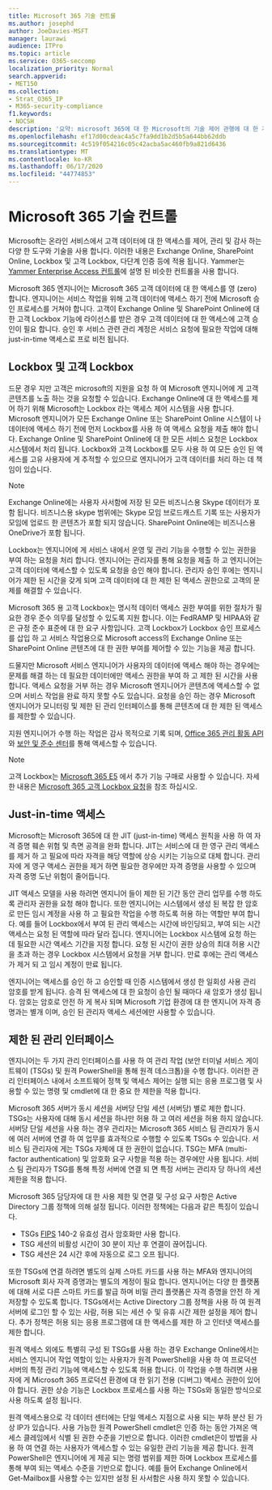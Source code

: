 ```yaml
---
title: Microsoft 365 기술 컨트롤
ms.author: josephd
author: JoeDavies-MSFT
manager: laurawi
audience: ITPro
ms.topic: article
ms.service: O365-seccomp
localization_priority: Normal
search.appverid:
- MET150
ms.collection:
- Strat_O365_IP
- M365-security-compliance
f1.keywords:
- NOCSH
description: '요약: microsoft 365에 대 한 Microsoft의 기술 제어 관행에 대 한 개요입니다.'
ms.openlocfilehash: ef17d00cdeac4a5c7fa9dd1b2d5b5a644bb62ddb
ms.sourcegitcommit: 4c519f054216c05c42acba5ac460fb9a821d6436
ms.translationtype: MT
ms.contentlocale: ko-KR
ms.lasthandoff: 06/17/2020
ms.locfileid: "44774853"
---
```

# <a name="microsoft-365-technology-controls"></a>Microsoft 365 기술 컨트롤 

Microsoft는 온라인 서비스에서 고객 데이터에 대 한 액세스를 제어, 관리 및 감사 하는 다양 한 도구와 기술을 사용 합니다. 이러한 내용은 Exchange Online, SharePoint Online, Lockbox 및 고객 Lockbox, 다단계 인증 등에 적용 됩니다. Yammer는 [Yammer Enterprise Access 컨트롤](office-365-yammer-enterprise-access-controls.md)에 설명 된 비슷한 컨트롤을 사용 합니다.

Microsoft 365 엔지니어는 Microsoft 365 고객 데이터에 대 한 액세스를 영 (zero) 합니다. 엔지니어는 서비스 작업을 위해 고객 데이터에 액세스 하기 전에 Microsoft 승인 프로세스를 거쳐야 합니다. 고객이 Exchange Online 및 SharePoint Online에 대 한 고객 Lockbox 기능에 라이선스를 받은 경우 고객 데이터에 대 한 액세스에 고객 승인이 필요 합니다. 승인 후 서비스 관련 관리 계정은 서비스 요청에 필요한 작업에 대해 just-in-time 액세스로 프로 비전 됩니다.

## <a name="lockbox-and-customer-lockbox"></a>Lockbox 및 고객 Lockbox

드문 경우 지만 고객은 microsoft의 지원을 요청 하 여 Microsoft 엔지니어에 게 고객 콘텐츠를 노출 하는 것을 요청할 수 있습니다. Exchange Online에 대 한 액세스를 제어 하기 위해 Microsoft는 Lockbox 라는 액세스 제어 시스템을 사용 합니다. Microsoft 엔지니어가 모든 Exchange Online 또는 SharePoint Online 시스템이 나 데이터에 액세스 하기 전에 먼저 Lockbox를 사용 하 여 액세스 요청을 제출 해야 합니다. Exchange Online 및 SharePoint Online에 대 한 모든 서비스 요청은 Lockbox 시스템에서 처리 됩니다. Lockbox와 고객 Lockbox를 모두 사용 하 여 모든 승인 된 액세스를 고유 사용자에 게 추적할 수 있으므로 엔지니어가 고객 데이터를 처리 하는 데 책임이 있습니다.

> [!NOTE]
> Exchange Online에는 사용자 사서함에 저장 된 모든 비즈니스용 Skype 데이터가 포함 됩니다. 비즈니스용 skype 범위에는 Skype 모임 브로드캐스트 기록 또는 사용자가 모임에 업로드 한 콘텐츠가 포함 되지 않습니다. SharePoint Online에는 비즈니스용 OneDrive가 포함 됩니다.

Lockbox는 엔지니어에 게 서비스 내에서 운영 및 관리 기능을 수행할 수 있는 권한을 부여 하는 요청을 처리 합니다. 엔지니어는 관리자를 통해 요청을 제출 하 고 엔지니어는 고객 데이터에 액세스할 수 있도록 요청을 승인 해야 합니다. 관리자 승인 후에는 엔지니어가 제한 된 시간을 갖게 되며 고객 데이터에 대 한 제한 된 액세스 권한으로 고객의 문제를 해결할 수 있습니다.

Microsoft 365 용 고객 Lockbox는 명시적 데이터 액세스 권한 부여를 위한 절차가 필요한 경우 준수 의무를 달성할 수 있도록 지원 합니다. 이는 FedRAMP 및 HIPAA와 같은 규정 준수 표준에 대 한 요구 사항입니다. 고객 Lockbox가 Lockbox 승인 프로세스를 삽입 하 고 서비스 작업용으로 Microsoft access의 Exchange Online 또는 SharePoint Online 콘텐츠에 대 한 권한 부여를 제어할 수 있는 기능을 제공 합니다.

드물지만 Microsoft 서비스 엔지니어가 사용자의 데이터에 액세스 해야 하는 경우에는 문제를 해결 하는 데 필요한 데이터에만 액세스 권한을 부여 하 고 제한 된 시간을 사용 합니다. 액세스 요청을 거부 하는 경우 Microsoft 엔지니어가 콘텐츠에 액세스할 수 없으며 서비스 작업을 완료 하지 못할 수도 있습니다. 요청을 승인 하는 경우 Microsoft 엔지니어가 모니터링 및 제한 된 관리 인터페이스를 통해 콘텐츠에 대 한 제한 된 액세스를 제한할 수 있습니다.

지원 엔지니어가 수행 하는 작업은 감사 목적으로 기록 되며, [Office 365 관리 활동 API](https://docs.microsoft.com/office/office-365-management-api/get-started-with-office-365-management-apis) 와 [보안 및 준수 센터](https://protection.office.com/)를 통해 액세스할 수 있습니다.

>[!NOTE]
> 고객 Lockbox는 [Microsoft 365 E5](https://products.office.com/business/office-365-enterprise-e5-business-software) 에서 추가 기능 구매로 사용할 수 있습니다. 자세한 내용은 [Microsoft 365 고객 Lockbox 요청](https://support.office.com/article/Office-365-Customer-Lockbox-Requests-36f9cdd1-e64c-421b-a7e4-4a54d16440a2)을 참조 하십시오.

## <a name="just-in-time-access"></a>Just-in-time 액세스

Microsoft는 Microsoft 365에 대 한 JIT (just-in-time) 액세스 원칙을 사용 하 여 자격 증명 훼손 위험 및 측면 공격을 완화 합니다. JIT는 서비스에 대 한 영구 관리 액세스를 제거 하 고 필요에 따라 자격을 해당 역할에 상승 시키는 기능으로 대체 합니다. 관리자에 게 영구 액세스 권한을 제거 하면 필요한 경우에만 자격 증명을 사용할 수 있으며 자격 증명 도난 위험이 줄어듭니다.

JIT 액세스 모델을 사용 하려면 엔지니어 들이 제한 된 기간 동안 관리 업무를 수행 하도록 관리자 권한을 요청 해야 합니다. 또한 엔지니어는 시스템에서 생성 된 복잡 한 암호로 만든 임시 계정을 사용 하 고 필요한 작업을 수행 하도록 허용 하는 역할만 부여 합니다. 예를 들어 Lockbox에서 부여 된 관리 액세스는 시간에 바인딩되고, 부여 되는 시간 액세스는 요청 된 역할에 따라 달라 집니다. 엔지니어는 Lockbox 시스템에 요청 하는 데 필요한 시간 액세스 기간을 지정 합니다. 요청 된 시간이 권한 상승의 최대 허용 시간을 초과 하는 경우 Lockbox 시스템에서 요청을 거부 합니다. 만료 후에는 관리 액세스가 제거 되 고 임시 계정이 만료 됩니다.

엔지니어는 액세스를 승인 하 고 승인할 때 인증 시스템에서 생성 한 일회성 사용 관리 암호를 받게 됩니다. 승격 된 액세스에 대 한 요청이 승인 될 때마다 새 암호가 생성 됩니다. 암호는 암호로 안전 하 게 복사 되며 Microsoft 기업 환경에 대 한 엔지니어 자격 증명과는 별개 이며, 승인 된 관리자 액세스 세션에만 사용할 수 있습니다.

## <a name="constrained-management-interfaces"></a>제한 된 관리 인터페이스

엔지니어는 두 가지 관리 인터페이스를 사용 하 여 관리 작업 (보안 터미널 서비스 게이트웨이 (TSGs) 및 원격 PowerShell을 통해 원격 데스크톱)을 수행 합니다. 이러한 관리 인터페이스 내에서 소프트웨어 정책 및 액세스 제어는 실행 되는 응용 프로그램 및 사용할 수 있는 명령 및 cmdlet에 대 한 중요 한 제한을 적용 합니다.

Microsoft 365 서버가 동시 세션을 서버당 단일 세션 (서버당) 별로 제한 합니다. TSGs는 사용자에 대해 동시 세션을 하나만 허용 하 고 여러 세션을 허용 하지 않습니다. 서버당 단일 세션을 사용 하는 경우 관리자는 Microsoft 365 서비스 팀 관리자가 동시에 여러 서버에 연결 하 여 업무를 효과적으로 수행할 수 있도록 TSGs 수 있습니다. 서비스 팀 관리자에 게는 TSGs 자체에 대 한 권한이 없습니다. TSG는 MFA (multi-factor authentication) 및 암호화 요구 사항을 적용 하는 경우에만 사용 됩니다. 서비스 팀 관리자가 TSG를 통해 특정 서버에 연결 되 면 특정 서버는 관리자 당 하나의 세션 제한을 적용 합니다.

Microsoft 365 담당자에 대 한 사용 제한 및 연결 및 구성 요구 사항은 Active Directory 그룹 정책에 의해 설정 됩니다. 이러한 정책에는 다음과 같은 특징이 있습니다.

- TSGs [FIPS](https://www.microsoft.com/TrustCenter/Compliance/FIPS) 140-2 유효성 검사 암호화만 사용 합니다.
- TSG 세션의 비활성 시간이 30 분이 지난 후 연결이 끊어집니다.
- TSG 세션은 24 시간 후에 자동으로 로그 오프 됩니다.

또한 TSGs에 연결 하려면 별도의 실제 스마트 카드를 사용 하는 MFA와 엔지니어의 Microsoft 회사 자격 증명과는 별도의 계정이 필요 합니다. 엔지니어는 다양 한 플랫폼에 대해 서로 다른 스마트 카드를 발급 하며 비밀 관리 플랫폼은 자격 증명을 안전 하 게 저장할 수 있도록 합니다. TSGs에서는 Active Directory 그룹 정책을 사용 하 여 원격 서버에 로그인 할 수 있는 사람, 허용 되는 세션 수 및 유휴 시간 제한 설정을 제어 합니다. 추가 정책은 허용 되는 응용 프로그램에 대 한 액세스를 제한 하 고 인터넷 액세스를 제한 합니다.

원격 액세스 외에도 특별히 구성 된 TSGs를 사용 하는 경우 Exchange Online에서는 서비스 엔지니어 작업 역할이 있는 사용자가 원격 PowerShell을 사용 하 여 프로덕션 서버의 특정 관리 기능에 액세스할 수 있도록 허용 합니다. 이 작업을 수행 하려면 사용자에 게 Microsoft 365 프로덕션 환경에 대 한 읽기 전용 (디버그) 액세스 권한이 있어야 합니다. 권한 상승 기능은 Lockbox 프로세스를 사용 하는 TSGs와 동일한 방식으로 사용 하도록 설정 됩니다.

원격 액세스용으로 각 데이터 센터에는 단일 액세스 지점으로 사용 되는 부하 분산 된 가상 IP가 있습니다. 사용 가능한 원격 PowerShell cmdlet은 인증 하는 동안 가져온 액세스 클레임에서 식별 된 권한 수준을 기반으로 합니다. 이러한 cmdlet은이 방법을 사용 하 여 연결 하는 사용자가 액세스할 수 있는 유일한 관리 기능을 제공 합니다. 원격 PowerShell은 엔지니어에 게 제공 되는 명령 범위를 제한 하며 Lockbox 프로세스를 통해 부여 되는 액세스 수준을 기반으로 합니다. 예를 들어 Exchange Online에서 Get-Mailbox를 사용할 수는 있지만 설정 된 사서함은 사용 하지 못할 수 있습니다.
